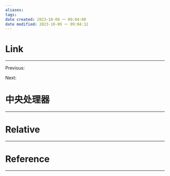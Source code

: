 ```yaml
---
aliases: 
tags: 
date created: 2023-10-09 一 09:04:00
date modified: 2023-10-09 一 09:04:12
---
```


# Link
---
Previous: 

Next: 

# 中央处理器
---


# Relative
---


# Reference
---

